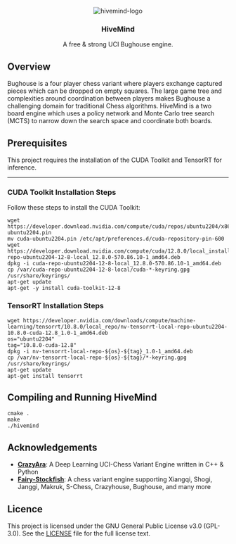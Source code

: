 <div align="center">
  
  ![hivemind-logo](https://github.com/aminwoo/hivemind/assets/124148472/d42c6a6e-ab2e-4d7a-bf90-4876d59c9558)
  
  <h3>HiveMind</h3>

  A free & strong UCI Bughouse engine.

</div>

## Overview
Bughouse is a four player chess variant where players exchange captured pieces which can be dropped on empty squares. The large game tree and complexities around coordination between players makes Bughouse a challenging domain for traditional Chess algorithms. HiveMind is a two board engine which uses a policy network and Monte Carlo tree search (MCTS) to narrow down the search space and coordinate both boards. 

## Prerequisites

This project requires the installation of the CUDA Toolkit and TensorRT for inference.

---

### CUDA Toolkit Installation Steps

Follow these steps to install the CUDA Toolkit:
```
wget https://developer.download.nvidia.com/compute/cuda/repos/ubuntu2204/x86_64/cuda-ubuntu2204.pin
mv cuda-ubuntu2204.pin /etc/apt/preferences.d/cuda-repository-pin-600
wget https://developer.download.nvidia.com/compute/cuda/12.8.0/local_installers/cuda-repo-ubuntu2204-12-8-local_12.8.0-570.86.10-1_amd64.deb
dpkg -i cuda-repo-ubuntu2204-12-8-local_12.8.0-570.86.10-1_amd64.deb
cp /var/cuda-repo-ubuntu2204-12-8-local/cuda-*-keyring.gpg /usr/share/keyrings/
apt-get update
apt-get -y install cuda-toolkit-12-8
```

### TensorRT Installation Steps 
```
wget https://developer.nvidia.com/downloads/compute/machine-learning/tensorrt/10.8.0/local_repo/nv-tensorrt-local-repo-ubuntu2204-10.8.0-cuda-12.8_1.0-1_amd64.deb
os="ubuntu2204"
tag="10.8.0-cuda-12.8"
dpkg -i nv-tensorrt-local-repo-${os}-${tag}_1.0-1_amd64.deb
cp /var/nv-tensorrt-local-repo-${os}-${tag}/*-keyring.gpg /usr/share/keyrings/
apt-get update
apt-get install tensorrt
```

## Compiling and Running HiveMind

```
cmake .
make
./hivemind
```


## Acknowledgements

*   [**CrazyAra**](https://github.com/QueensGambit/CrazyAra/tree/master): A Deep Learning UCI-Chess Variant Engine written in C++ & Python
*   [**Fairy-Stockfish**](https://github.com/fairy-stockfish/Fairy-Stockfish): A chess variant engine supporting Xiangqi, Shogi, Janggi, Makruk, S-Chess, Crazyhouse, Bughouse, and many more

## Licence

This project is licensed under the GNU General Public License v3.0 (GPL-3.0). See the [LICENSE](https://github.com/aminwoo/hivemind/blob/master/LICENSE) file for the full license text.
